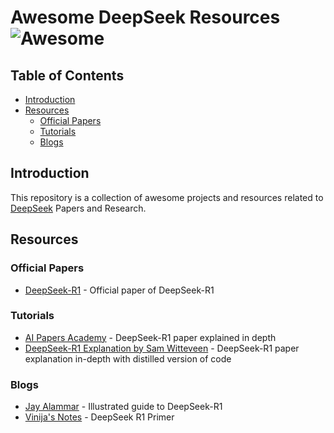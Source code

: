 # Awesome DeepSeek Resources ![Awesome](https://cdn.rawgit.com/sindresorhus/awesome/d7305f38d29fed78fa85652e3a63e154dd8e8829/media/badge.svg)

## Table of Contents
- [Introduction](#introduction)
- [Resources](#resources)
  - [Official Papers](#official-papers)
  - [Tutorials](#tutorials)
  - [Blogs](#blogs)

## Introduction

This repository is a collection of awesome projects and resources related to [DeepSeek](https://www.deepseek.com/) Papers and Research.

## Resources

### Official Papers
- [DeepSeek-R1](https://arxiv.org/abs/2501.12948) - Official paper of DeepSeek-R1

### Tutorials
- [AI Papers Academy](https://aipapersacademy.com/deepseek-r1/) - DeepSeek-R1 paper explained in depth
- [DeepSeek-R1 Explanation by Sam Witteveen](https://www.youtube.com/watch?v=gzZihJ5miZE&ab_channel=SamWitteveen) - DeepSeek-R1 paper explanation in-depth with distilled version of code

### Blogs
- [Jay Alammar](https://newsletter.languagemodels.co/p/the-illustrated-deepseek-r1) - Illustrated guide to DeepSeek-R1
- [Vinija's Notes](https://vinija.ai/models/DeepSeek/) - DeepSeek R1 Primer
